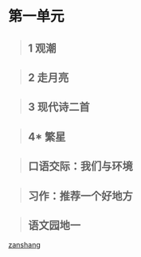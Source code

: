 # 第一单元

<Epep grade="xxyw4a" :pep="1211001401191" :pages="1" :paged="1" ></Epep> 


> ## 1 观潮

<Epep grade="xxyw4a" :pep="1211001401191" :pages="2" :paged="4" ></Epep> 


> ## 2 走月亮

<Epep grade="xxyw4a" :pep="1211001401191" :pages="5" :paged="7" ></Epep> 


> ## 3 现代诗二首

<Epep grade="xxyw4a" :pep="1211001401191" :pages="8" :paged="9" ></Epep> 


> ## 4* 繁星

<Epep grade="xxyw4a" :pep="1211001401191" :pages="10" :paged="10" ></Epep> 


> ## 口语交际：我们与环境

<Epep grade="xxyw4a" :pep="1211001401191" :pages="11" :paged="11" ></Epep> 


> ## 习作：推荐一个好地方

<Epep grade="xxyw4a" :pep="1211001401191" :pages="12" :paged="12" ></Epep> 


> ## 语文园地一

<Epep grade="xxyw4a" :pep="1211001401191" :pages="13" :paged="14" ></Epep> 

[zanshang](../res/zanshang.md ':include')